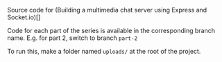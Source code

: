 Source code for (Building a multimedia chat server using Express and Socket.io)[]

Code for each part of the series is available in the corresponding branch name. E.g. for part 2, switch to branch `part-2`

To run this, make a folder named `uploads/` at the root of the project.
